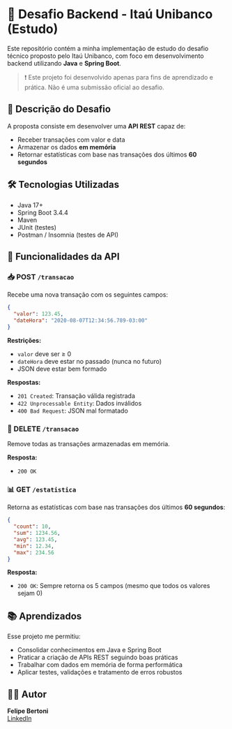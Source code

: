 # 💼 Desafio Backend - Itaú Unibanco (Estudo)

Este repositório contém a minha implementação de estudo do desafio técnico proposto pelo Itaú Unibanco, com foco em desenvolvimento backend utilizando **Java** e **Spring Boot**.

> ❗️ Este projeto foi desenvolvido apenas para fins de aprendizado e prática. Não é uma submissão oficial ao desafio.

## 📌 Descrição do Desafio

A proposta consiste em desenvolver uma **API REST** capaz de:
- Receber transações com valor e data
- Armazenar os dados **em memória**
- Retornar estatísticas com base nas transações dos últimos **60 segundos**

## 🛠️ Tecnologias Utilizadas

- Java 17+
- Spring Boot 3.4.4
- Maven
- JUnit (testes)
- Postman / Insomnia (testes de API)

## 🔧 Funcionalidades da API

### 📥 POST `/transacao`

Recebe uma nova transação com os seguintes campos:

```json
{
  "valor": 123.45,
  "dateHora": "2020-08-07T12:34:56.789-03:00"
}
```

**Restrições:**
- `valor` deve ser ≥ 0
- `dateHora` deve estar no passado (nunca no futuro)
- JSON deve estar bem formado

**Respostas:**
- `201 Created`: Transação válida registrada
- `422 Unprocessable Entity`: Dados inválidos
- `400 Bad Request`: JSON mal formatado

### 🧹 DELETE `/transacao`

Remove todas as transações armazenadas em memória.

**Resposta:**
- `200 OK`

### 📊 GET `/estatistica`

Retorna as estatísticas com base nas transações dos últimos **60 segundos**:

```json
{
  "count": 10,
  "sum": 1234.56,
  "avg": 123.45,
  "min": 12.34,
  "max": 234.56
}
```

**Resposta:**
- `200 OK`: Sempre retorna os 5 campos (mesmo que todos os valores sejam 0)

## 📚 Aprendizados

Esse projeto me permitiu:
- Consolidar conhecimentos em Java e Spring Boot
- Praticar a criação de APIs REST seguindo boas práticas
- Trabalhar com dados em memória de forma performática
- Aplicar testes, validações e tratamento de erros robustos

## 👨‍💻 Autor

**Felipe Bertoni**  
[LinkedIn](www.linkedin.com/in/felipesbc) 
